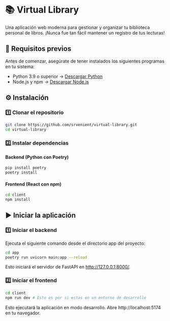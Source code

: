 # 📚 Virtual Library

Una aplicación web moderna para gestionar y organizar tu biblioteca personal de libros. ¡Nunca fue tan fácil mantener un registro de tus lecturas!

## 🚀 Requisitos previos

Antes de comenzar, asegúrate de tener instalados los siguientes programas en tu sistema:

- Python 3.9 o superior → [Descargar Python](https://www.python.org/downloads/release/python-3132/)
- Node.js y npm → [Descargar Node.js](https://nodejs.org/en/download/)

## ⚙️ Instalación

### 1️⃣ Clonar el repositorio
```bash
git clone https://github.com/srvenient/virtual-library.git
cd virtual-library
```

### 2️⃣ Instalar dependencias

#### Backend (Python con Poetry)
```bash
pip install poetry
poetry install
```

#### Frontend (React con npm)
```bash
cd client
npm install
```

## ▶️ Iniciar la aplicación

### 1️⃣ Iniciar el backend
Ejecuta el siguiente comando desde el directorio app del proyecto:
```bash
cd app
poetry run uvicorn main:app --reload
```
Esto iniciará el servidor de FastAPI en http://127.0.0.1:8000/.

### 2️⃣ Iniciar el frontend
```bash
cd client
npm run dev # Esto es por si estas en un entorno de desarrollo
```
Esto ejecutará la aplicación en modo desarrollo. Abre http://localhost:5174 en tu navegador.
